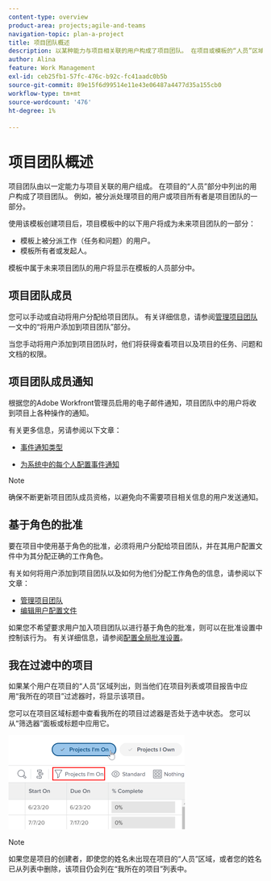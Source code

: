 ```yaml
---
content-type: overview
product-area: projects;agile-and-teams
navigation-topic: plan-a-project
title: 项目团队概述
description: 以某种能力与项目相关联的用户构成了项目团队。 在项目或模板的“人员”区域下列出的用户是组成项目团队的用户。
author: Alina
feature: Work Management
exl-id: ceb25fb1-57fc-476c-b92c-fc41aadc0b5b
source-git-commit: 89e15f6d99514e11e43e06487a4477d35a155cb0
workflow-type: tm+mt
source-wordcount: '476'
ht-degree: 1%

---
```


# 项目团队概述

<!-- Audited: 6/2025 -->

项目团队由以一定能力与项目关联的用户组成。 在项目的“人员”部分中列出的用户构成了项目团队。 例如，被分派处理项目的用户或项目所有者是项目团队的一部分。

使用该模板创建项目后，项目模板中的以下用户将成为未来项目团队的一部分：

* 模板上被分派工作（任务和问题）的用户。
* 模板所有者或发起人。

模板中属于未来项目团队的用户将显示在模板的人员部分中。

## 项目团队成员

您可以手动或自动将用户分配给项目团队。 有关详细信息，请参阅[管理项目团队](../../../manage-work/projects/planning-a-project/manage-project-team.md)一文中的“将用户添加到项目团队”部分。

当您手动将用户添加到项目团队时，他们将获得查看项目以及项目的任务、问题和文档的权限。

## 项目团队成员通知

根据您的Adobe Workfront管理员启用的电子邮件通知，项目团队中的用户将收到项目上各种操作的通知。

有关更多信息，另请参阅以下文章：

* [事件通知类型](/help/quicksilver/administration-and-setup/manage-workfront/emails/event-notifications-available-in-wf.md)

* [为系统中的每个人配置事件通知](../../../administration-and-setup/manage-workfront/emails/configure-event-notifications-for-everyone-in-the-system.md)

>[!NOTE]
>
>确保不断更新项目团队成员资格，以避免向不需要项目相关信息的用户发送通知。

## 基于角色的批准

要在项目中使用基于角色的批准，必须将用户分配给项目团队，并在其用户配置文件中为其分配正确的工作角色。

有关如何将用户添加到项目团队以及如何为他们分配工作角色的信息，请参阅以下文章：

* [管理项目团队](../../../manage-work/projects/planning-a-project/manage-project-team.md)
* [编辑用户配置文件](../../../administration-and-setup/add-users/create-and-manage-users/edit-a-users-profile.md)

如果您不希望要求用户加入项目团队以进行基于角色的批准，则可以在批准设置中控制该行为。 有关详细信息，请参阅[配置全局批准设置](../../../administration-and-setup/customize-workfront/configure-approval-milestone-processes/establish-approval-settings.md)。

## 我在过滤中的项目

如果某个用户在项目的“人员”区域列出，则当他们在项目列表或项目报告中应用“我所在的项目”过滤器时，将显示该项目。

您可以在项目区域标题中查看我所在的项目过滤器是否处于选中状态。 您可以从“筛选器”面板或标题中应用它。

![](assets/nwe-project-list-buttons-350x187.png)

>[!NOTE]
>
>如果您是项目的创建者，即使您的姓名未出现在项目的“人员”区域，或者您的姓名已从列表中删除，该项目仍会列在“我所在的项目”列表中。
